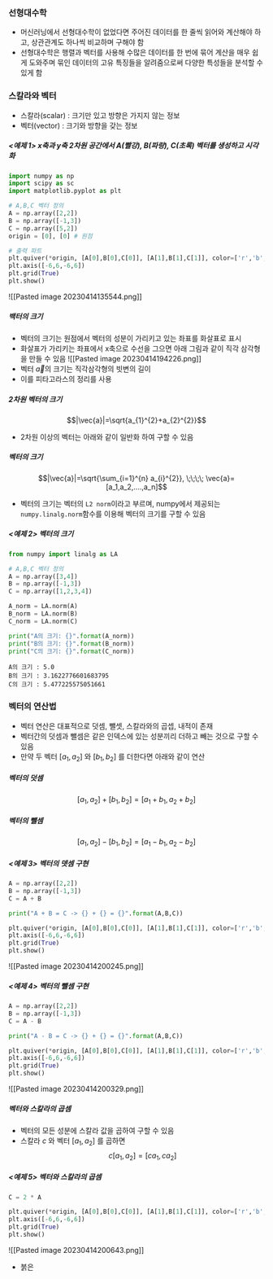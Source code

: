 
### 선형대수학
- 머신러닝에서 선형대수학이 없었다면 주어진 데이터를 한 줄씩 읽어와 계산해야 하고, 상관관계도 하나씩 비교하며 구해야 함
- 선형대수학은 행렬과 벡터를 사용해 수많은 데이터를 한 번에 묶어 계산을 매우 쉽게 도와주며 묶인 데이터의 고유 특징들을 알려줌으로써 다양한 특성들을 분석할 수 있게 함

### 스칼라와 벡터
- 스칼라(scalar) : 크기만 있고 방향은 가지지 않는 정보
- 벡터(vector) : 크기와 방향을 갖는 정보

##### <예제 1> x축과 y축 2차원 공간에서 A(빨강), B(파랑), C(초록) 벡터를 생성하고 시각화
```python
import numpy as np
import scipy as sc
import matplotlib.pyplot as plt

# A,B,C 벡터 정의
A = np.array([2,2])
B = np.array([-1,3])
C = np.array([5,2])
origin = [0], [0] # 원점

# 출력 파트
plt.quiver(*origin, [A[0],B[0],C[0]], [A[1],B[1],C[1]], color=['r','b','g'], angles='xy', scale_units='xy',scale=1)
plt.axis([-6,6,-6,6])
plt.grid(True)
plt.show()
```
![[Pasted image 20230414135544.png]]

##### 백터의 크기
- 벡터의 크기는 원점에서 벡터의 성분이 가리키고 있는 좌표를 화살표로 표시
- 화살표가 가리키는 좌표에서 x축으로 수선을 그으면 아래 그림과 같이 직각 삼각형을 만들 수 있음
![[Pasted image 20230414194226.png]]
- 벡터 $\vec{a}$의 크기는 직각삼각형의 빗변의 길이
- 이를 피타고라스의 정리를 사용

##### 2차원 벡터의 크기
$$|\vec{a}|=\sqrt{a_{1}^{2}+a_{2}^{2}}$$
- 2차원 이상의 벡터는 아래와 같이 일반화 하여 구할 수 있음

##### 벡터의 크기
$$|\vec{a}|=\sqrt{\sum_{i=1}^{n} a_{i}^{2}}, \;\;\;\; \vec{a}=[a_1,a_2,....,a_n]$$
- 벡터의 크기는 벡터의 `L2 norm`이라고 부르며, numpy에서 제공되는 `numpy.linalg.norm`함수를 이용해 벡터의 크기를 구할 수 있음


##### <예제 2> 벡터의 크기
```python
from numpy import linalg as LA

# A,B,C 벡터 정의
A = np.array([3,4])
B = np.array([-1,3])
C = np.array([1,2,3,4])

A_norm = LA.norm(A)
B_norm = LA.norm(B)
C_norm = LA.norm(C)

print("A의 크기: {}".format(A_norm))
print("B의 크기: {}".format(B_norm))
print("C의 크기: {}".format(C_norm))
```
```
A의 크기 : 5.0
B의 크기 : 3.1622776601683795
C의 크기 : 5.477225575051661
```


### 벡터의 연산법
- 벡터 연산은 대표적으로 덧셈, 뺄셋, 스칼라와의 곱셉, 내적이 존재
- 벡터간의 덧셈과 뺄셈은 같은 인덱스에 있는 성분끼리 더하고 빼는 것으로 구할 수 있음
- 만약 두 벡터 $[a_{1},a_{2}]$ 와 $[b_{1},b_{2}]$ 를 더한다면 아래와 같이 연산

##### 벡터의 덧셈
$$[a_{1},a_{2}]+[b_{1},b_{2}]=[a_{1}+b_{1},a_{2}+b_{2}]$$

##### 벡터의 뺄셈
$$[a_{1},a_{2}]-[b_{1},b_{2}]=[a_{1}-b_{1},a_{2}-b_{2}]$$

##### <예제 3> 벡터의 뎃셈 구현
```python
A = np.array([2,2])
B = np.array([-1,3])
C = A + B

print("A + B = C -> {} + {} = {}".format(A,B,C))

plt.quiver(*origin, [A[0],B[0],C[0]], [A[1],B[1],C[1]], color=['r','b','g'], angles='xy', scale_units='xy',scale=1)
plt.axis([-6,6,-6,6])
plt.grid(True)
plt.show()
```
![[Pasted image 20230414200245.png]]

##### <예제 4> 벡터의 뺄셈 구현
```python
A = np.array([2,2])
B = np.array([-1,3])
C = A - B

print("A - B = C -> {} + {} = {}".format(A,B,C))

plt.quiver(*origin, [A[0],B[0],C[0]], [A[1],B[1],C[1]], color=['r','b','g'], angles='xy', scale_units='xy',scale=1)
plt.axis([-6,6,-6,6])
plt.grid(True)
plt.show()
```
![[Pasted image 20230414200329.png]]

##### 벡터와 스칼라의 곱셈
- 벡터의 모든 성분에 스칼라 값을 곱하여 구할 수 있음
- 스칼라 $c$ 와 벡터 $[a_1,a_2]$ 를 곱하면
$$c[a_{1},a_{2}]=[ca_{1},ca_{2}]$$

##### <예제 5> 벡터와 스칼라의 곱셈
```python
C = 2 * A

plt.quiver(*origin, [A[0],B[0],C[0]], [A[1],B[1],C[1]], color=['r','b','g'], angles='xy', scale_units='xy',scale=1)
plt.axis([-6,6,-6,6])
plt.grid(True)
plt.show()
```
![[Pasted image 20230414200643.png]]
- 붉은